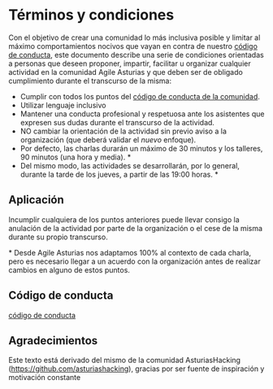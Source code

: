 # Términos y condiciones

Con el objetivo de crear una comunidad lo más inclusiva posible y limitar al máximo comportamientos nocivos que vayan en contra de nuestro [código de conducta](https://github.com/agile-asturias/core/blob/master/README.md), este documento describe una serie de condiciones orientadas a personas que deseen proponer, impartir, facilitar u organizar cualquier actividad en la comunidad Agile Asturias y que deben ser de obligado cumplimiento durante el transcurso de la misma:

- Cumplir con todos los puntos del [código de conducta de la comunidad](https://github.com/agile-asturias/core/blob/master/README.md).
- Utilizar lenguaje inclusivo
- Mantener una conducta profesional y respetuosa ante los asistentes que expresen sus dudas durante el transcurso de la actividad.
- NO cambiar la orientación de la actividad sin previo aviso a la organización (que deberá validar el _nuevo_ enfoque).
- Por defecto, las charlas durarán un máximo de 30 minutos y los talleres, 90 minutos (una hora y media). \*
- Del mismo modo, las actividades se desarrollarán, por lo general, durante la tarde de los jueves, a partir de las 19:00 horas. \*

## Aplicación

Incumplir cualquiera de los puntos anteriores puede llevar consigo la anulación de la actividad por parte de la organización o el cese de la misma durante su propio transcurso.

\* Desde Agile Asturias nos adaptamos 100% al contexto de cada charla, pero es necesario llegar a un acuerdo con la organización antes de realizar cambios en alguno de estos puntos.

## Código de conducta
[código de conducta](https://github.com/agile-asturias/core/blob/master/README.md)

## Agradecimientos
Este texto está derivado del mismo de la comunidad AsturiasHacking (https://github.com/asturiashacking), gracias por ser fuente de inspiración y motivación constante

